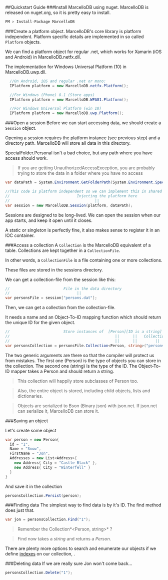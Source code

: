 ##Quickstart Guide
###Install  MarcelloDB using nuget.
MarcelloDB is released on nuget.org, so it is pretty easy to install.

```cs
PM > Install-Package MarcelloDB
```

###Create a platform object.
MarcelloDB's core library is platform independent. Platform specific details are implemented in so called `Platform` objects.

We can find a platform object for regular .net, which works for Xamarin (iOS and Android) in MarcelloDB.netfx.dll.

The implementation for Windows Universal Platform (10) in MarcelloDB.uwp.dll.


```cs
  //On Android, iOS and regular .net or mono:
  IPlatform platform = new MarcelloDB.netfx.Platform();

  //For Windows (Phone) 8.1 (Store apps)
  IPlatform platform = new MarcelloDB.WPA81.Platform();

  //For Windows Universal Platform (win 10)
  IPlatform platform = new MarcelloDB.uwp.Platform();

```

###Open a session
Before we can start accessing data, we should create a `Session` object.

Opening a session requires the platform instance (see previous step) and a directory path. MarcelloDB will store all data in this directory.

SpecialFolder.Personal isn't a bad choice, but any path where you have access should work.

  > If you are getting UnauthorizedAccessException, you are probably trying to store the data in a folder where you have no access

```cs
var dataPath = System.Environment.GetFolderPath(System.Environment.SpecialFolder.Personal);

//This code is platform independent so we can implement this in shared code.
//                              Injecting the platform here
//                                      ||
var session = new MarcelloDB.Session(platform, dataPath);
```
Sessions are designed to be long-lived. We can open the session when our app starts, and keep it open until it closes.

A static or singleton is perfectly fine, it also makes sense to register it in an IOC container.


###Access a collection
A `Collection` is the MarcelloDB equivalent of a table. Collections are kept together in a `CollectionFile`.

In other words, a `CollectionFile` is a file containing one or more collections.

These files are stored in the sessions directory.

We can get a collection-file from the session like this:
```cs
//                        File in the data directory
//                              ||
var personsFile = session["persons.dat"];
```

Then, we can get a collection from the collection-file.

It needs a name and an Object-To-ID mapping function which should return the unique ID for the given object.

```cs
//                        Store instances of  [Person][ID is a string] [map Person to ID]
//                                               ||      ||   Collection name   ||
//                                               ||      ||        ||           ||
var personsCollection = personsFile.Collection<Person, string>("persons", p => p.Id);

```
The two generic arguments are there so that the compiler will protect us from mistakes. The first one (Person) is the type of objects you can store in the collection. The second one (string) is the type of the ID. The Object-To-ID mapper takes a Person and should return a string.
> This collection will happily store subclasses of Person too.

> Also, the entire object is stored, including child objects, lists and dictionaries.

> Objects are serialized to Bson (Binary json) with json.net. If json.net can serialize it, MarcelloDB can store it.

###Saving an object

Let's create some object
```cs
var person = new Person{
  id = "1",
  Name = "Snow",
  FirstName = "Jon",
  Addresses = new List<Address>{
    new Address{ City = "Castle Black" },
    new Address{ City = "Winterfell" }
  }
}
```

And save it in the collection
```cs
personsCollection.Persist(person);
```

###Finding data
The simplest way to find data is by it's ID. The find method does just that.
```cs
var jon = personsCollection.Find("1");
```
> Remember the Collection*<Person, string>* ?

> Find now takes a *string* and returns a *Person*.

There are plenty more options to search and enumerate our objects if we define [indexes](indexes.html) on our collection, .

###Deleting data
If we are really sure Jon won't come back...
```cs
personsCollection.Delete("1");
```